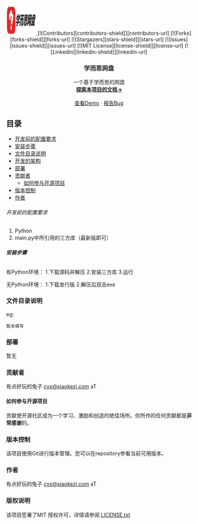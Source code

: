 
<!-- PROJECT LOGO -->
<br />

<p align="center">
  <a href="https://github.com/cyx0118/xespan/edit/2.0-dev/">
    <img src="logo.png" alt="Logo" width="80" height="80">
  </a>
  [![Contributors][contributors-shield]][contributors-url]
[![Forks][forks-shield]][forks-url]
[![Stargazers][stars-shield]][stars-url]
[![Issues][issues-shield]][issues-url]
[![MIT License][license-shield]][license-url]
[![LinkedIn][linkedin-shield]][linkedin-url]
  <h3 align="center">学而思网盘</h3>
  <p align="center">
    一个基于学而思的网盘
    <br />
    <a href="https://github.com/cyx0118/xespan"><strong>探索本项目的文档 »</strong></a>
    <br />
    <br />
    <a href="https://github.com/cyx0118/xespan">查看Demo</a>
    ·
    <a href="https://github.com/cyx0118/xespan/issues">报告Bug</a>
  </p>

</p>


 
## 目录

- [开发前的配置要求](#开发前的配置要求)
- [安装步骤](#安装步骤)
- [文件目录说明](#文件目录说明)
- [开发的架构](#开发的架构)
- [部署](#部署)
- [贡献者](#贡献者)
  - [如何参与开源项目](#如何参与开源项目)
- [版本控制](#版本控制)
- [作者](#作者)




###### 开发前的配置要求

1. Python
2. main.py中所引用的三方库（最新版即可）

###### **安装步骤**

有Python环境：
1.下载源码并解压
2.安装三方库
3.运行

无Python环境：
1.下载发行版
2.解压后双击exe

### 文件目录说明
eg:

```
暂未填写

```

### 部署

暂无


### 贡献者

有点好玩的兔子 cyx@xiaokezj.com
aT


#### 如何参与开源项目

贡献使开源社区成为一个学习、激励和创造的绝佳场所。你所作的任何贡献都是**非常感谢**的。

### 版本控制

该项目使用Git进行版本管理。您可以在repository参看当前可用版本。

### 作者
有点好玩的兔子 cyx@xiaokezj.com
aT

### 版权说明

该项目签署了MIT 授权许可，详情请参阅 [LICENSE.txt](https://github.com/shaojintian/Best_README_template/blob/master/LICENSE.txt)

<!-- links -->
[your-project-path]:shaojintian/Best_README_template
[contributors-shield]: https://img.shields.io/github/contributors/shaojintian/Best_README_template.svg?style=flat-square
[contributors-url]: https://github.com/shaojintian/Best_README_template/graphs/contributors
[forks-shield]: https://img.shields.io/github/forks/shaojintian/Best_README_template.svg?style=flat-square
[forks-url]: https://github.com/shaojintian/Best_README_template/network/members
[stars-shield]: https://img.shields.io/github/stars/shaojintian/Best_README_template.svg?style=flat-square
[stars-url]: https://github.com/shaojintian/Best_README_template/stargazers
[issues-shield]: https://img.shields.io/github/issues/shaojintian/Best_README_template.svg?style=flat-square
[issues-url]: https://img.shields.io/github/issues/shaojintian/Best_README_template.svg
[license-shield]: https://img.shields.io/github/license/shaojintian/Best_README_template.svg?style=flat-square
[license-url]: https://github.com/shaojintian/Best_README_template/blob/master/LICENSE.txt
[linkedin-shield]: https://img.shields.io/badge/-LinkedIn-black.svg?style=flat-square&logo=linkedin&colorB=555
[linkedin-url]: https://linkedin.com/in/shaojintian



